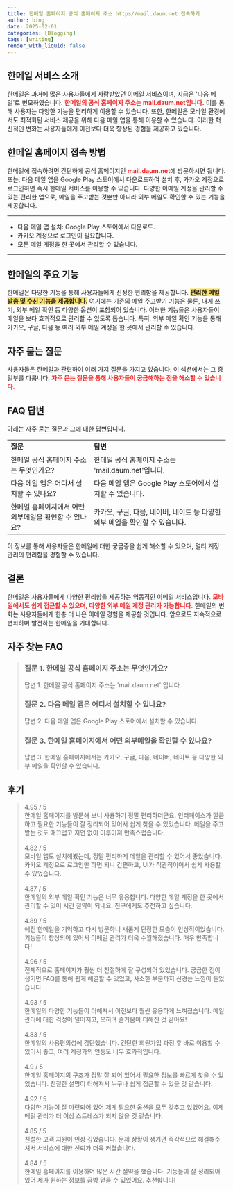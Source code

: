 ```yaml
---
title: 한메일 홈페이지 공식 홈페이지 주소 https//mail.daum.net 접속하기
author: bing
date: 2025-02-01
categories: [Blogging]
tags: [writing]
render_with_liquid: false
---
```



<h2 id='한메일-서비스소개'>한메일 서비스 소개</h2>

<p>한메일은 과거에 많은 사용자들에게 사랑받았던 이메일 서비스이며, 지금은 '다음 메일'로 변모하였습니다. <b><span style="color: #ee2323;">한메일의 공식 홈페이지 주소는 mail.daum.net입니다.</span></b> 이를 통해 사용자는 다양한 기능을 편리하게 이용할 수 있습니다. 또한, 한메일은 모바일 환경에서도 최적화된 서비스 제공을 위해 다음 메일 앱을 통해 이용할 수 있습니다. 이러한 혁신적인 변화는 사용자들에게 이전보다 더욱 향상된 경험을 제공하고 있습니다.</p>

<h2 id='홈페이지-접속-방법'>한메일 홈페이지 접속 방법</h2>

<p>한메일에 접속하려면 간단하게 공식 홈페이지인 <b><span style="color: #ee2323;">mail.daum.net</span></b>에 방문하시면 됩니다. 또는, 다음 메일 앱을 Google Play 스토어에서 다운로드하여 설치 후, 카카오 계정으로 로그인하면 즉시 한메일 서비스를 이용할 수 있습니다. 다양한 이메일 계정을 관리할 수 있는 편리한 앱으로, 메일을 주고받는 것뿐만 아니라 외부 메일도 확인할 수 있는 기능을 제공합니다.</p>

<hr />

<ul>
    <li>다음 메일 앱 설치: Google Play 스토어에서 다운로드.</li>
    <li>카카오 계정으로 로그인이 필요합니다.</li>
    <li>모든 메일 계정을 한 곳에서 관리할 수 있습니다.</li>
</ul>

<hr />

<h2 id='한메일-기능'>한메일의 주요 기능</h2>

<p>한메일은 다양한 기능을 통해 사용자들에게 진정한 편리함을 제공합니다. <b><span style="background-color: #ffe066;">편리한 메일 발송 및 수신 기능을 제공합니다.</span></b> 여기에는 기존의 메일 주고받기 기능은 물론, 내게 쓰기, 외부 메일 확인 등 다양한 옵션이 포함되어 있습니다. 이러한 기능들은 사용자들이 메일을 보다 효과적으로 관리할 수 있도록 돕습니다. 특히, 외부 메일 확인 기능을 통해 카카오, 구글, 다음 등 여러 외부 메일 계정을 한 곳에서 관리할 수 있습니다.</p>

<h2 id='자주-묻는-질문'>자주 묻는 질문</h2>

<p>사용자들은 한메일과 관련하여 여러 가지 질문을 가지고 있습니다. 이 섹션에서는 그 중 일부를 다룹니다. <b><span style="color: #ee2323;">자주 묻는 질문을 통해 사용자들이 궁금해하는 점을 해소할 수 있습니다.</span></b></p>

<h2 id='FAQ-답변'>FAQ 답변</h2>

<p>아래는 자주 묻는 질문과 그에 대한 답변입니다.</p>

<table>
    <tr>
        <td><b>질문</b></td>
        <td><b>답변</b></td>
    </tr>
    <tr>
        <td>한메일 공식 홈페이지 주소는 무엇인가요?</td>
        <td>한메일 공식 홈페이지 주소는 'mail.daum.net'입니다.</td>
    </tr>
    <tr>
        <td>다음 메일 앱은 어디서 설치할 수 있나요?</td>
        <td>다음 메일 앱은 Google Play 스토어에서 설치할 수 있습니다.</td>
    </tr>
    <tr>
        <td>한메일 홈페이지에서 어떤 외부메일을 확인할 수 있나요?</td>
        <td>카카오, 구글, 다음, 네이버, 네이트 등 다양한 외부 메일을 확인할 수 있습니다.</td>
    </tr>
</table>

<p>이 정보를 통해 사용자들은 한메일에 대한 궁금증을 쉽게 해소할 수 있으며, 멀티 계정 관리의 편리함을 경험할 수 있습니다.</p>

<h2 id='끝맺음'>결론</h2>

<p>한메일은 사용자들에게 다양한 편리함을 제공하는 역동적인 이메일 서비스입니다. <b><span style="color: #ee2323;">모바일에서도 쉽게 접근할 수 있으며, 다양한 외부 메일 계정 관리가 가능합니다.</span></b> 한메일의 변화는 사용자들에게 한층 더 나은 이메일 경험을 제공할 것입니다. 앞으로도 지속적으로 변화하며 발전하는 한메일을 기대합니다.</p>


<h2 id='자주_찾는_FAQ'>자주 찾는 FAQ</h2>
<div itemscope="" itemtype="https://schema.org/FAQPage"> 
<blockquote> 
<div itemscope="" itemprop="mainEntity" itemtype="https://schema.org/Question"> 
<h3 itemprop="name">질문 1. 한메일 공식 홈페이지 주소는 무엇인가요?</h3> 
<div itemscope="" itemprop="acceptedAnswer" itemtype="https://schema.org/Answer"> 
<span itemprop="text"> 
<p>답변 1. 한메일 공식 홈페이지 주소는 'mail.daum.net' 입니다.</p> 
</span> 
</div> 
</div> 
<div itemscope="" itemprop="mainEntity" itemtype="https://schema.org/Question"> 
<h3 itemprop="name">질문 2. 다음 메일 앱은 어디서 설치할 수 있나요?</h3> 
<div itemscope="" itemprop="acceptedAnswer" itemtype="https://schema.org/Answer"> 
<span itemprop="text"> 
<p>답변 2. 다음 메일 앱은 Google Play 스토어에서 설치할 수 있습니다.</p> 
</span> 
</div> 
</div> 
<div itemscope="" itemprop="mainEntity" itemtype="https://schema.org/Question"> 
<h3 itemprop="name">질문 3. 한메일 홈페이지에서 어떤 외부메일을 확인할 수 있나요?</h3> 
<div itemscope="" itemprop="acceptedAnswer" itemtype="https://schema.org/Answer"> 
<span itemprop="text"> 
<p>답변 3. 한메일 홈페이지에서는 카카오, 구글, 다음, 네이버, 네이트 등 다양한 외부 메일을 확인할 수 있습니다.</p> 
</span> 
</div> 
</div> 
</blockquote> 
</div>
<h2 id='후기'>후기</h2>
<div itemscope itemtype="https://schema.org/Product">
  <blockquote>
  <div itemprop="review" itemscope itemtype="https://schema.org/Review">
      <div itemprop="reviewRating" itemscope itemtype="https://schema.org/Rating"> <span itemprop="ratingValue">4.95</span> / <span itemprop="bestRating">5</span> </div>
      <span itemprop="reviewBody">한메일 홈페이지를 방문해 보니 사용하기 정말 편리하더군요. 인터페이스가 깔끔하고 필요한 기능들이 잘 정리되어 있어서 쉽게 찾을 수 있었습니다. 메일을 주고받는 것도 매끄럽고 지연 없이 이루어져 만족스럽습니다.</span>
  </div>
  <br>
  <div itemprop="review" itemscope itemtype="https://schema.org/Review">
      <div itemprop="reviewRating" itemscope itemtype="https://schema.org/Rating"> <span itemprop="ratingValue">4.82</span> / <span itemprop="bestRating">5</span> </div>
      <span itemprop="reviewBody">모바일 앱도 설치해봤는데, 정말 편리하게 메일을 관리할 수 있어서 좋았습니다. 카카오 계정으로 로그인만 하면 되니 간편하고, UI가 직관적이어서 쉽게 사용할 수 있었습니다.</span>
  </div>
  <br>
  <div itemprop="review" itemscope itemtype="https://schema.org/Review">
      <div itemprop="reviewRating" itemscope itemtype="https://schema.org/Rating"> <span itemprop="ratingValue">4.87</span> / <span itemprop="bestRating">5</span> </div>
      <span itemprop="reviewBody">한메일의 외부 메일 확인 기능은 너무 유용합니다. 다양한 메일 계정을 한 곳에서 관리할 수 있어 시간 절약이 되네요. 친구에게도 추천하고 싶습니다.</span>
  </div>
  <br>
  <div itemprop="review" itemscope itemtype="https://schema.org/Review">
      <div itemprop="reviewRating" itemscope itemtype="https://schema.org/Rating"> <span itemprop="ratingValue">4.89</span> / <span itemprop="bestRating">5</span> </div>
      <span itemprop="reviewBody">예전 한메일을 기억하고 다시 방문하니 새롭게 단장한 모습이 인상적이었습니다. 기능들이 향상되어 있어서 이메일 관리가 더욱 수월해졌습니다. 매우 만족합니다!</span>
  </div>
  <br>
  <div itemprop="review" itemscope itemtype="https://schema.org/Review">
      <div itemprop="reviewRating" itemscope itemtype="https://schema.org/Rating"> <span itemprop="ratingValue">4.96</span> / <span itemprop="bestRating">5</span> </div>
      <span itemprop="reviewBody">전체적으로 홈페이지가 훨씬 더 친절하게 잘 구성되어 있었습니다. 궁금한 점이 생기면 FAQ를 통해 쉽게 해결할 수 있었고, 사소한 부분까지 신경쓴 느낌이 들었습니다.</span>
  </div>
  <br>
  <div itemprop="review" itemscope itemtype="https://schema.org/Review">
      <div itemprop="reviewRating" itemscope itemtype="https://schema.org/Rating"> <span itemprop="ratingValue">4.93</span> / <span itemprop="bestRating">5</span> </div>
      <span itemprop="reviewBody">한메일의 다양한 기능들이 더해져서 이전보다 훨씬 유용하게 느껴졌습니다. 메일 관리에 대한 걱정이 덜어지고, 오히려 즐거움이 더해진 것 같아요!</span>
  </div>
  <br>
  <div itemprop="review" itemscope itemtype="https://schema.org/Review">
      <div itemprop="reviewRating" itemscope itemtype="https://schema.org/Rating"> <span itemprop="ratingValue">4.83</span> / <span itemprop="bestRating">5</span> </div>
      <span itemprop="reviewBody">한메일의 사용편의성에 감탄했습니다. 간단한 회원가입 과정 후 바로 이용할 수 있어서 좋고, 여러 계정과의 연동도 너무 효과적입니다.</span>
  </div>
  <br>
  <div itemprop="review" itemscope itemtype="https://schema.org/Review">
      <div itemprop="reviewRating" itemscope itemtype="https://schema.org/Rating"> <span itemprop="ratingValue">4.9</span> / <span itemprop="bestRating">5</span> </div>
      <span itemprop="reviewBody">한메일 홈페이지의 구조가 정말 잘 되어 있어서 필요한 정보를 빠르게 찾을 수 있었습니다. 친절한 설명이 더해져서 누구나 쉽게 접근할 수 있을 것 같습니다.</span>
  </div>
  <br>
  <div itemprop="review" itemscope itemtype="https://schema.org/Review">
      <div itemprop="reviewRating" itemscope itemtype="https://schema.org/Rating"> <span itemprop="ratingValue">4.92</span> / <span itemprop="bestRating">5</span> </div>
      <span itemprop="reviewBody">다양한 기능이 잘 마련되어 있어 제게 필요한 옵션을 모두 갖추고 있었어요. 이제 메일 관리가 더 이상 스트레스가 되지 않을 것 같습니다.</span>
  </div>
  <br>
  <div itemprop="review" itemscope itemtype="https://schema.org/Review">
      <div itemprop="reviewRating" itemscope itemtype="https://schema.org/Rating"> <span itemprop="ratingValue">4.85</span> / <span itemprop="bestRating">5</span> </div>
      <span itemprop="reviewBody">친절한 고객 지원이 인상 깊었습니다. 문제 상황이 생기면 즉각적으로 해결해주셔서 서비스에 대한 신뢰가 더욱 커졌습니다.</span>
  </div>
  <br>
  <div itemprop="review" itemscope itemtype="https://schema.org/Review">
      <div itemprop="reviewRating" itemscope itemtype="https://schema.org/Rating"> <span itemprop="ratingValue">4.84</span> / <span itemprop="bestRating">5</span> </div>
      <span itemprop="reviewBody">한메일 홈페이지를 이용하며 많은 시간 절약을 했습니다. 기능들이 잘 정리되어 있어 제가 원하는 정보를 금방 얻을 수 있었어요. 추천합니다!</span>
  </div>
  </blockquote>
</div>
